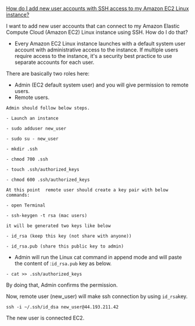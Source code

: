 [How do I add new user accounts with SSH access to my Amazon EC2 Linux instance?](https://aws.amazon.com/premiumsupport/knowledge-center/new-user-accounts-linux-instance/)

I want to add new user accounts that can connect to my Amazon Elastic Compute Cloud (Amazon EC2) Linux instance using SSH. How do I do that?

* Every Amazon EC2 Linux instance launches with a default system user account with administrative access to the instance. If multiple users require access to the instance, it's a security best practice to use separate accounts for each user.

There are basically two roles here:
* Admin (EC2 default system user) and you will give permission to remote users. 
* Remote users.

`Admin should follow below steps.`

```
- Launch an instance

- sudo adduser new_user

- sudo su - new_user

- mkdir .ssh

- chmod 700 .ssh

- touch .ssh/authorized_keys

- chmod 600 .ssh/authorized_keys

```

`At this point  remote user should create a key pair with below commands:`

```
- open Terminal 

- ssh-keygen -t rsa (mac users) 
```
`it will be generated two keys like below`
```
- id_rsa (keep this key (not share with anyone))

- id_rsa.pub (share this public key to admin)
```

* Admin will run the Linux cat command in append mode and will paste the content of :`id_rsa.pub` key as below. 

```
- cat >> .ssh/authorized_keys
```
By doing that, Admin confirms the permission. 

Now, remote user (new_user) will make ssh connection by using `id_rsa`key.

```
ssh -i ~/.ssh/id_dsa new_user@44.193.211.42
```

The new user is connected EC2.
